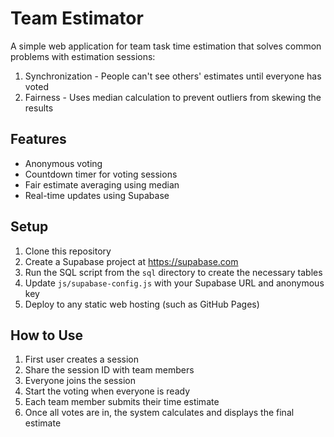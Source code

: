 # Team Estimator

A simple web application for team task time estimation that solves common problems with estimation sessions:

1. Synchronization - People can't see others' estimates until everyone has voted
2. Fairness - Uses median calculation to prevent outliers from skewing the results

## Features

- Anonymous voting
- Countdown timer for voting sessions
- Fair estimate averaging using median
- Real-time updates using Supabase

## Setup

1. Clone this repository
2. Create a Supabase project at https://supabase.com
3. Run the SQL script from the `sql` directory to create the necessary tables
4. Update `js/supabase-config.js` with your Supabase URL and anonymous key
5. Deploy to any static web hosting (such as GitHub Pages)

## How to Use

1. First user creates a session
2. Share the session ID with team members
3. Everyone joins the session
4. Start the voting when everyone is ready
5. Each team member submits their time estimate
6. Once all votes are in, the system calculates and displays the final estimate
